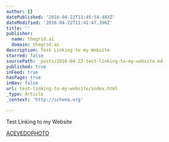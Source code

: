 ```yaml
---
author: []
datePublished: '2016-04-22T11:45:54.483Z'
dateModified: '2016-04-22T11:41:47.396Z'
title: ''
publisher:
  name: thegrid.ai
  domain: thegrid.ai
description: Test Linking to my Website
starred: false
sourcePath: _posts/2016-04-22-test-linking-to-my-website.md
published: true
inFeed: true
hasPage: true
inNav: false
url: test-linking-to-my-website/index.html
_type: Article
_context: 'http://schema.org'

---
```

Test Linking to my Website

[ACEVEDOPHOTO][0]

[0]: WWW.AcevedoPhoto.net "AcevedoPhoto"